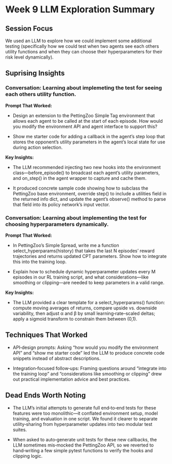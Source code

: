 # Week 9 LLM Exploration Summary


## Session Focus 

We used an LLM to explore how we could implement some additional testing (specifically how we could test when two agents see each others utility functions and when they can choose their hyperparameters for their risk level dynamically).

## Suprising Insights

### Conversation: Learning about implemeting the test for seeing each others utility function.

**Prompt That Worked:** 

- Design an extension to the PettingZoo Simple Tag environment that allows each agent to be called at the start of each episode. How would you modify the environment API and agent interface to support this?

- Show me starter code for adding a callback in the agent’s step loop that stores the opponent’s utility parameters in the agent’s local state for use during action selection.

**Key Insights:**

- The LLM recommended injecting two new hooks into the environment class—before_episode() to broadcast each agent’s utility parameters, and on_step() in the agent wrapper to capture and cache them.


- It produced concrete sample code showing how to subclass the PettingZoo base environment, override step() to include a utilities field in the returned info dict, and update the agent’s observe() method to parse that field into its policy network’s input vector.


### Conversation: Learning about implementing the test for choosing hyperparameters dynamically.

**Prompt That Worked:** 

- In PettingZoo’s Simple Spread, write me a function select_hyperparams(history) that takes the last N episodes’ reward trajectories and returns updated CPT parameters. Show how to integrate this into the training loop.


- Explain how to schedule dynamic hyperparameter updates every M episodes in our RL training script, and what considerations—like smoothing or clipping—are needed to keep parameters in a valid range.

**Key Insights:**

- The LLM provided a clear template for a select_hyperparams() function: compute moving averages of returns, compare upside vs. downside variability, then adjust α and β by small learning‑rate–scaled deltas; apply a sigmoid transform to constrain them between (0,1).


## Techniques That Worked

- API‐design prompts: Asking “how would you modify the environment API” and “show me starter code” led the LLM to produce concrete code snippets instead of abstract descriptions.

- Integration‐focused follow‑ups: Framing questions around “integrate into the training loop” and “considerations like smoothing or clipping” drew out practical implementation advice and best practices.

## Dead Ends Worth Noting

- The LLM’s initial attempts to generate full end‑to‑end tests for these features were too monolithic—it conflated environment setup, model training, and evaluation in one script. We found it clearer to separate utility‑sharing from hyperparameter updates into two modular test suites.

- When asked to auto‑generate unit tests for these new callbacks, the LLM sometimes mis‑mocked the PettingZoo API, so we reverted to hand‑writing a few simple pytest functions to verify the hooks and clipping logic.